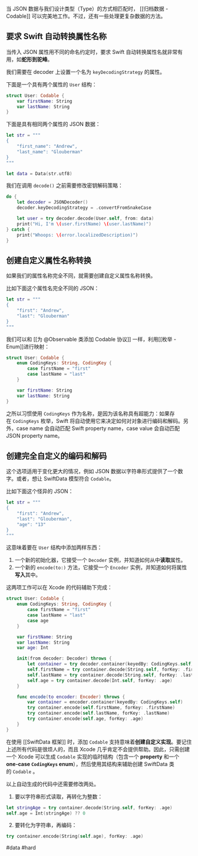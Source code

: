 当 JSON 数据与我们设计类型（Type）的方式相匹配时， [[归档数据 - Codable]] 可以完美地工作。不过，还有一些处理更复杂数据的方法。

## 要求 Swift 自动转换属性名称

当传入 JSON 属性用不同的命名约定时，要求 Swift 自动转换属性名就非常有用，如**蛇形到驼峰**。

我们需要在 decoder 上设置一个名为 `keyDecodingStrategy` 的属性。

下面是一个具有两个属性的 `User` 结构：

```swift
struct User: Codable {
    var firstName: String
    var lastName: String
}
```

下面是具有相同两个属性的 JSON 数据：

```swift
let str = """
{
    "first_name": "Andrew",
    "last_name": "Glouberman"
}
"""

let data = Data(str.utf8)
```

我们在调用 `decode()` 之前需要修改密钥解码策略：

```swift
do {
    let decoder = JSONDecoder()
    decoder.keyDecodingStrategy = .convertFromSnakeCase

    let user = try decoder.decode(User.self, from: data)
    print("Hi, I'm \(user.firstName) \(user.lastName)")
} catch {
    print("Whoops: \(error.localizedDescription)")
} 
```

## 创建自定义属性名称转换

如果我们的属性名称完全不同，就需要创建自定义属性名称转换。

比如下面这个属性名完全不同的 JSON：

```swift
let str = """
{
    "first": "Andrew",
    "last": "Glouberman"
}
"""
```

我们可以和 [[为 @Observable 类添加 Codable 协议]] 一样，利用[[枚举 - Enum]]进行映射：

```swift
struct User: Codable {
    enum CodingKeys: String, CodingKey {
        case firstName = "first"
        case lastName = "last"
    }

    var firstName: String
    var lastName: String
}
```

之所以习惯使用 `CodingKeys` 作为名称，是因为该名称具有超能力：如果存在 `CodingKeys` 枚举，Swift 将自动使用它来决定如何对对象进行编码和解码。另外，case name 会自动匹配 Swift property name，case value 会自动匹配 JSON property name。

## 创建完全自定义的编码和解码

这个选项适用于变化更大的情况，例如 JSON 数据以字符串形式提供了一个数字。或者，想让 SwiftData 模型符合 `Codable`。

比如下面这个怪异的 JSON：

```swift
let str = """
{
    "first": "Andrew",
    "last": "Glouberman",
    "age": "13"
}
"""
```

这意味着要在 `User` 结构中添加两样东西：

1. 一个新的初始化器，它接受一个 `Decoder` 实例，并知道如何从中**读取**属性。
2. 一个新的 `encode(to:)` 方法，它接受一个 `Encoder` 实例，并知道如何将属性**写入**其中。

这两项工作可以在 Xcode 的代码辅助下完成：

```swift
struct User: Codable {
    enum CodingKeys: String, CodingKey {
        case firstName = "first"
        case lastName = "last"
        case age
    }

    var firstName: String
    var lastName: String
    var age: Int

    init(from decoder: Decoder) throws {
        let container = try decoder.container(keyedBy: CodingKeys.self)
        self.firstName = try container.decode(String.self, forKey: .firstName)
        self.lastName = try container.decode(String.self, forKey: .lastName)
        self.age = try container.decode(Int.self, forKey: .age)
    }

    func encode(to encoder: Encoder) throws {
        var container = encoder.container(keyedBy: CodingKeys.self)
        try container.encode(self.firstName, forKey: .firstName)
        try container.encode(self.lastName, forKey: .lastName)
        try container.encode(self.age, forKey: .age)
    }
}
```

在使用 [[SwiftData 框架]] 时，添加 `Codable` 支持意味着**创建自定义实现**。要记住上述所有代码是很烦人的，而且 Xcode 几乎肯定不会提供帮助。因此，只需创建一个 Xcode 可以生成 `Codable` 实现的临时结构（包含一个 **property** 和一个 **one-case `CodingKeys` enum**），然后使用其结构来辅助创建 SwiftData 类的 `Codable` 。

以上自动生成的代码中还需要修改两处。

1. 要以字符串形式读取，再转化为整数：

```swift
let stringAge = try container.decode(String.self, forKey: .age)
self.age = Int(stringAge) ?? 0
```

2. 要转化为字符串，再编码：

```swift
try container.encode(String(self.age), forKey: .age)
```

#data #hard